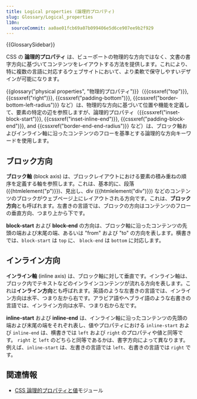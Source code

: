 ```yaml
---
title: Logical properties (論理的プロパティ)
slug: Glossary/Logical_properties
l10n:
  sourceCommit: aa0ae01fcb69a07b099406e5d6ce907ee9b2f929
---
```


{{GlossarySidebar}}

CSS の **論理的プロパティ** は、ビューポートの物理的な方向ではなく、文書の書字方向に基づいてコンテンツをレイアウトする方法を提供します。これにより、特に複数の言語に対応するウェブサイトにおいて、より柔軟で保守しやすいデザインが可能になります。

{{glossary("physical properties", "物理的プロパティ")}}（{{cssxref("top")}}, {{cssxref("right")}}, {{cssxref("padding-bottom")}}, {{cssxref("border-bottom-left-radius")}} など）は、物理的な方向に基づいて位置や機能を定義して、要素の特定の辺を参照しますが、論理的プロパティ（{{cssxref("inset-block-start")}}, {{cssxref("inset-inline-end")}}, {{cssxref("padding-block-end")}}, and {{cssxref("border-end-end-radius")}} など）は、ブロック軸およびインライン軸に沿ったコンテンツのフローを基準とする論理的な方向キーワードを使用します。

## ブロック方向

**ブロック軸** (block axis) は、ブロックレイアウトにおける要素の積み重ねの順序を定義する軸を参照します。これは、基本的に、段落 ({{htmlelement("p")}})、見出し、div ({{htmlelement("div")}}) などのコンテンツのブロックがウェブページ上にレイアウトされる方向です。これは、**ブロック方向**とも呼ばれます。左書きの言語では、ブロックの方向はコンテンツのフローの垂直方向、つまり上から下です。

**block-start** および **block-end** の方向は、ブロック軸に沿ったコンテンツの先頭の端および末尾の端、あるいは "from" および "to" の方向を表します。横書きでは、`block-start` は `top` に、 `block-end` は `bottom` に対応します。

## インライン方向

**インライン軸** (inline axis) は、ブロック軸に対して垂直です。インライン軸は、ブロック内でテキストなどのインラインコンテンツが流れる方向を表します。これは**インライン方向**とも呼ばれます。英語のような左書きの言語では、インライン方向は水平、つまり左から右です。アラビア語やヘブライ語のような右書きの言語では、インライン方向は水平、つまり右から左です。

**inline-start** および **inline-end** は、インライン軸に沿ったコンテンツの先頭の端および末尾の端をそれぞれ表し、値やプロパティにおける `inline-start` および `inline-end` は、横書きでは `left` および `right` のプロパティや値と同等です。 `right` と `left` のどちらと同等であるかは、書字方向によって異なります。例えば、`inline-start` は、左書きの言語では `left`、右書きの言語では `right` です。

## 関連情報

- [CSS 論理的プロパティと値](/ja/docs/Web/CSS/CSS_logical_properties_and_values)モジュール
